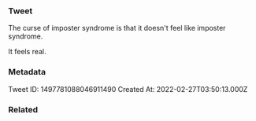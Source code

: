 ### Tweet
The curse of imposter syndrome is that it doesn't feel like imposter syndrome.

It feels real.

### Metadata
Tweet ID: 1497781088046911490
Created At: 2022-02-27T03:50:13.000Z

### Related

